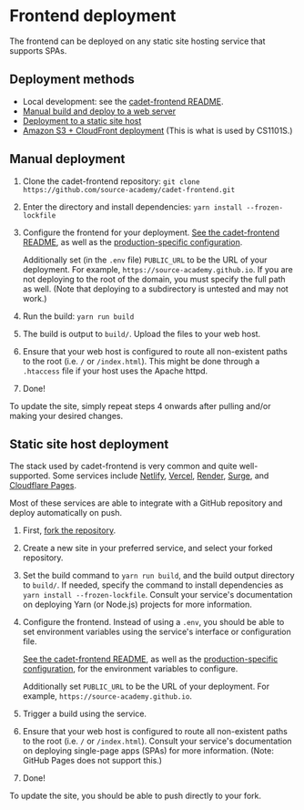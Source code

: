 # Frontend deployment

The frontend can be deployed on any static site hosting service that supports SPAs.

## Deployment methods

- Local development: see the [cadet-frontend
  README](https://github.com/source-academy/cadet-frontend#installation-of-course-edition).
- [Manual build and deploy to a web server](#manual-deployment)
- [Deployment to a static site host](#static-site-host-deployment)
- [Amazon S3 + CloudFront deployment](aws.md) (This is what is used by CS1101S.)

## Manual deployment

1. Clone the cadet-frontend repository: `git clone https://github.com/source-academy/cadet-frontend.git`

2. Enter the directory and install dependencies: `yarn install --frozen-lockfile`

3. Configure the frontend for your deployment. [See the cadet-frontend
   README](https://github.com/source-academy/cadet-frontend#setting-up-your-environment), as well as the
   [production-specific configuration](https://github.com/source-academy/cadet-frontend#build-and-deployment).

   Additionally set (in the `.env` file) `PUBLIC_URL` to be the URL of your deployment. For example,
   `https://source-academy.github.io`. If you are not deploying to the root of the domain, you must specify the full
   path as well. (Note that deploying to a subdirectory is untested and may not work.)

4. Run the build: `yarn run build`

5. The build is output to `build/`. Upload the files to your web host.

6. Ensure that your web host is configured to route all non-existent paths to the root (i.e. `/` or `/index.html`). This
   might be done through a `.htaccess` file if your host uses the Apache httpd.

7. Done!

To update the site, simply repeat steps 4 onwards after pulling and/or making your desired changes.

## Static site host deployment

The stack used by cadet-frontend is very common and quite well-supported. Some services include
[Netlify](https://www.netlify.com/), [Vercel](https://vercel.com/), [Render](https://render.com/),
[Surge](https://surge.sh/), and [Cloudflare Pages](https://pages.cloudflare.com/).

Most of these services are able to integrate with a GitHub repository and deploy automatically on push.

1. First, [fork the repository](https://github.com/source-academy/cadet-frontend).

2. Create a new site in your preferred service, and select your forked repository.

3. Set the build command to `yarn run build`, and the build output directory to `build/`. If needed, specify the command
   to install dependencies as `yarn install --frozen-lockfile`. Consult your service's documentation on deploying Yarn
   (or Node.js) projects for more information.

4. Configure the frontend. Instead of using a `.env`, you should be able to set environment variables using the
   service's interface or configuration file.

   [See the cadet-frontend README](https://github.com/source-academy/cadet-frontend#setting-up-your-environment), as
   well as the [production-specific
   configuration](https://github.com/source-academy/cadet-frontend#build-and-deployment), for the environment variables
   to configure.

   Additionally set `PUBLIC_URL` to be the URL of your deployment. For example, `https://source-academy.github.io`.

5. Trigger a build using the service.

7. Ensure that your web host is configured to route all non-existent paths to the root (i.e. `/` or `/index.html`).
   Consult your service's documentation on deploying single-page apps (SPAs) for more information. (Note: GitHub Pages
   does not support this.)

8. Done!

To update the site, you should be able to push directly to your fork.
